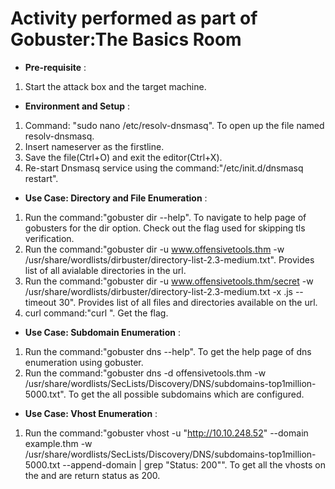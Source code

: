 # Activity performed as part of Gobuster:The Basics Room 

- **Pre-requisite** :
1. Start the attack box and the target machine.

- **Environment and Setup** :
1. Command: "sudo nano /etc/resolv-dnsmasq". To open up the file named resolv-dnsmasq.
2. Insert nameserver <TargetIP> as the firstline.
3. Save the file(Ctrl+O) and exit the editor(Ctrl+X).
4. Re-start Dnsmasq service using the command:"/etc/init.d/dnsmasq restart".

- **Use Case: Directory and File Enumeration** :
1. Run the command:"gobuster dir --help". To navigate to help page of gobusters for the dir option. Check out the flag used for skipping tls verification.
2. Run the command:"gobuster dir -u www.offensivetools.thm -w /usr/share/wordlists/dirbuster/directory-list-2.3-medium.txt". Provides list of all avialable directories in the url.
3. Run the command:"gobuster dir -u www.offensivetools.thm/secret -w /usr/share/wordlists/dirbuster/directory-list-2.3-medium.txt -x .js --timeout 30". Provides list of all files and directories available on the url.
4. curl command:"curl <URL>". Get the flag.

- **Use Case: Subdomain Enumeration** :
1. Run the command:"gobuster dns --help". To get the help page of dns enumeration using gobuster.
2. Run the command:"gobuster dns -d offensivetools.thm -w /usr/share/wordlists/SecLists/Discovery/DNS/subdomains-top1million-5000.txt". To get the all possible subdomains which are configured.

- **Use Case: Vhost Enumeration** :
1. Run the command:"gobuster vhost -u "http://10.10.248.52" --domain example.thm -w /usr/share/wordlists/SecLists/Discovery/DNS/subdomains-top1million-5000.txt --append-domain | grep "Status: 200"". To get all the vhosts on the <Targetdomain> and are return status as 200.
